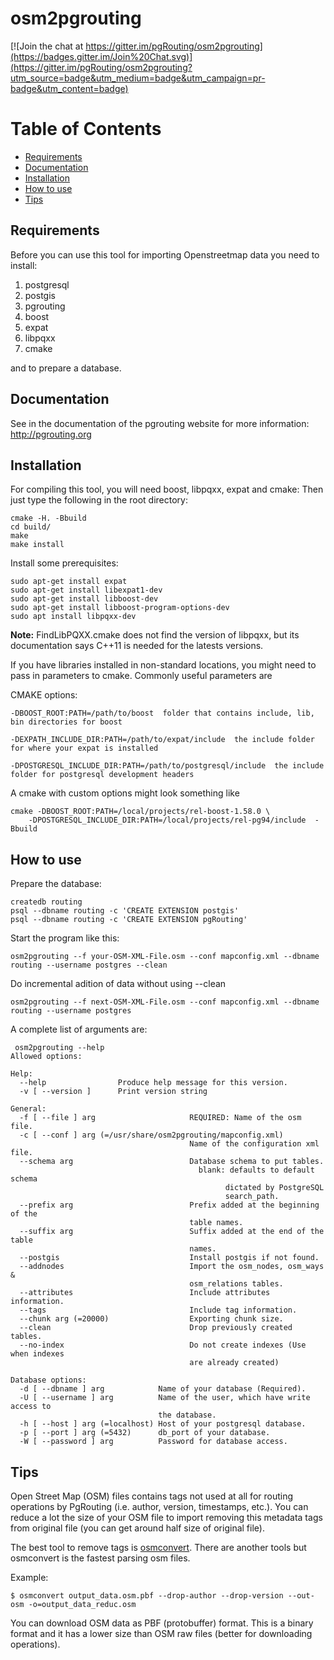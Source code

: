 # osm2pgrouting

[![Join the chat at https://gitter.im/pgRouting/osm2pgrouting](https://badges.gitter.im/Join%20Chat.svg)](https://gitter.im/pgRouting/osm2pgrouting?utm_source=badge&utm_medium=badge&utm_campaign=pr-badge&utm_content=badge)

# Table of Contents

* [Requirements](#requirements)
* [Documentation](#documentation)
* [Installation](#installation)
* [How to use](#how-to-use)
* [Tips](#tips)
  

## Requirements

Before you can use this tool for importing Openstreetmap data you need to install:

1. postgresql
2. postgis
3. pgrouting
4. boost
5. expat
5. libpqxx
6. cmake

and to prepare a database.

## Documentation

See in the documentation of the pgrouting website for more information: http://pgrouting.org

## Installation

For compiling this tool, you will need boost, libpqxx, expat and cmake:
Then just type the following in the root directory:

```
cmake -H. -Bbuild
cd build/
make
make install
```

Install some prerequisites:

```
sudo apt-get install expat
sudo apt-get install libexpat1-dev
sudo apt-get install libboost-dev
sudo apt-get install libboost-program-options-dev
sudo apt install libpqxx-dev
```

**Note:** FindLibPQXX.cmake does not find the version of libpqxx, but its documentation says C++11 is needed for the latests versions.


If you have libraries installed in non-standard locations, you might need to pass in parameters to cmake. Commonly useful parameters are

CMAKE options:

    -DBOOST_ROOT:PATH=/path/to/boost  folder that contains include, lib, bin directories for boost
    
    -DEXPATH_INCLUDE_DIR:PATH=/path/to/expat/include  the include folder for where your expat is installed
    
    -DPOSTGRESQL_INCLUDE_DIR:PATH=/path/to/postgresql/include  the include folder for postgresql development headers
    
    
A cmake with custom options might look something like

```
cmake -DBOOST_ROOT:PATH=/local/projects/rel-boost-1.58.0 \
    -DPOSTGRESQL_INCLUDE_DIR:PATH=/local/projects/rel-pg94/include  -Bbuild
```

## How to use

Prepare the database:

```
createdb routing
psql --dbname routing -c 'CREATE EXTENSION postgis'
psql --dbname routing -c 'CREATE EXTENSION pgRouting'
```

Start the program like this:

```
osm2pgrouting --f your-OSM-XML-File.osm --conf mapconfig.xml --dbname routing --username postgres --clean
```

Do incremental adition of data without using --clean

```
osm2pgrouting --f next-OSM-XML-File.osm --conf mapconfig.xml --dbname routing --username postgres
```


A complete list of arguments are:

```
 osm2pgrouting --help
Allowed options:

Help:
  --help                Produce help message for this version.
  -v [ --version ]      Print version string

General:
  -f [ --file ] arg                     REQUIRED: Name of the osm file.
  -c [ --conf ] arg (=/usr/share/osm2pgrouting/mapconfig.xml)
                                        Name of the configuration xml file.
  --schema arg                          Database schema to put tables.
                                          blank: defaults to default schema 
                                                dictated by PostgreSQL 
                                                search_path.
  --prefix arg                          Prefix added at the beginning of the 
                                        table names.
  --suffix arg                          Suffix added at the end of the table 
                                        names.
  --postgis                             Install postgis if not found.
  --addnodes                            Import the osm_nodes, osm_ways &
                                        osm_relations tables.
  --attributes                          Include attributes information.
  --tags                                Include tag information.
  --chunk arg (=20000)                  Exporting chunk size.
  --clean                               Drop previously created tables.
  --no-index                            Do not create indexes (Use when indexes
                                        are already created)

Database options:
  -d [ --dbname ] arg            Name of your database (Required).
  -U [ --username ] arg          Name of the user, which have write access to
                                 the database.
  -h [ --host ] arg (=localhost) Host of your postgresql database.
  -p [ --port ] arg (=5432)      db_port of your database.
  -W [ --password ] arg          Password for database access.

```

## Tips

Open Street Map (OSM) files contains tags not used at all for routing operations by PgRouting (i.e. author, version, timestamps, etc.). You can reduce a lot the size of your OSM file to import removing this metadata tags from original file (you can get around half size of original file).

The best tool to remove tags is [osmconvert](https://wiki.openstreetmap.org/wiki/Osmconvert).
There are another tools but osmconvert is the fastest parsing osm files. 

Example:
```
$ osmconvert output_data.osm.pbf --drop-author --drop-version --out-osm -o=output_data_reduc.osm
```

You can download OSM data as PBF (protobuffer) format. This is a binary format and it has a lower size than OSM raw files (better for downloading operations).
